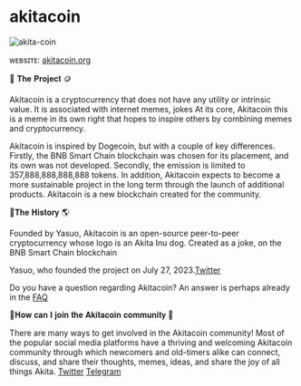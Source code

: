 # akitacoin


![akita-coin](https://github.com/akitacoinorg/akitacoin/assets/141422294/87c7ab6a-7797-470c-95db-3cd2ffc5f32b)




ᴡᴇʙsɪᴛᴇ: [akitacoin.org](https://akitacoin.org)

 🔗 𝐓𝐡𝐞 𝐏𝐫𝐨𝐣𝐞𝐜𝐭 🪙

Akitacoin is a cryptocurrency that does not have any utility or intrinsic value. It is associated with internet memes, jokes
At its core, Akitacoin this is a meme in its own right that hopes to inspire others by combining memes and cryptocurrency.

Akitacoin is inspired by Dogecoin, but with a couple of key differences. Firstly, the BNB Smart Chain blockchain was chosen for its placement, and its own was not developed. Secondly, the emission is limited to 357,888,888,888,888 tokens. In addition, Akitacoin expects to become a more sustainable project in the long term through the launch of additional products.
Akitacoin is a new blockchain created for the community.


  🔗𝐓𝐡𝐞 𝐇𝐢𝐬𝐭𝐨𝐫𝐲 🌎
  
Founded by Yasuo, Akitacoin is an open-source peer-to-peer cryptocurrency whose logo is an Akita Inu dog. Created as a joke, on the BNB Smart Chain blockchain






Yasuo, who founded the project on July 27, 2023.[Twitter](https://twitter.com/Yasuo1306?s=03)




Do you have a question regarding Akitacoin? An answer is perhaps already in the [FAQ](FAQ.md)


🔗𝐇𝐨𝐰 𝐜𝐚𝐧 𝐈 𝐣𝐨𝐢𝐧 𝐭𝐡𝐞 𝐀𝐤𝐢𝐭𝐚𝐜𝐨𝐢𝐧 𝐜𝐨𝐦𝐦𝐮𝐧𝐢𝐭𝐲 👥
					
						
There are many ways to get involved in the Akitacoin community! Most of the popular social media platforms have a thriving and welcoming Akitacoin community through which newcomers and old-timers alike can connect, discuss, and share their thoughts, memes, ideas, and share the joy of all things Akita.
[Twitter](http://twitter.com/akitacoinworld)    [Telegram](https://t.me/akitacoinworld)




